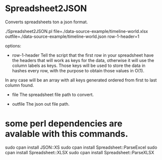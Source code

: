 # Spreadsheet2JSON
Converts spreadsheets ton a json format.

./Spreadsheet2JSON.pl file=./data-source-example/timeline-world.xlsx outfile=./data-source-example/timeline-world.json row-1-header=1 


options:

- row-1-header
Tell the script that the first row in your spreadsheet have the headers that will  work as keys for the data, otherwise it will use the column labels as keys. Those keys will be used to store the data in hashes every row, with the purpose to obtain those values in O(1). 

In any case will be an array with all keys generated ordered from first to last column found.

- file
The spreadsheet file path to convert.

- outfile
The json out file path.


# some perl dependencies are avalable with this commands.
sudo cpan install JSON::XS
sudo cpan install Spreadsheet::ParseExcel
sudo cpan install Spreadsheet::XLSX
sudo cpan install Spreadsheet::ParseXLSX